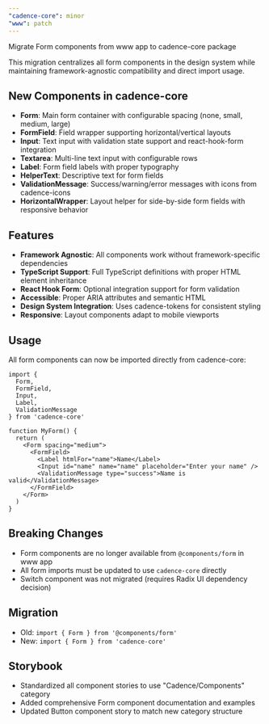 ```yaml
---
"cadence-core": minor
"www": patch
---
```


Migrate Form components from www app to cadence-core package

This migration centralizes all form components in the design system while maintaining framework-agnostic compatibility and direct import usage.

## New Components in cadence-core

- **Form**: Main form container with configurable spacing (none, small, medium, large)
- **FormField**: Field wrapper supporting horizontal/vertical layouts
- **Input**: Text input with validation state support and react-hook-form integration
- **Textarea**: Multi-line text input with configurable rows
- **Label**: Form field labels with proper typography
- **HelperText**: Descriptive text for form fields
- **ValidationMessage**: Success/warning/error messages with icons from cadence-icons
- **HorizontalWrapper**: Layout helper for side-by-side form fields with responsive behavior

## Features

- **Framework Agnostic**: All components work without framework-specific dependencies
- **TypeScript Support**: Full TypeScript definitions with proper HTML element inheritance
- **React Hook Form**: Optional integration support for form validation
- **Accessible**: Proper ARIA attributes and semantic HTML
- **Design System Integration**: Uses cadence-tokens for consistent styling
- **Responsive**: Layout components adapt to mobile viewports

## Usage

All form components can now be imported directly from cadence-core:

```tsx
import { 
  Form, 
  FormField, 
  Input, 
  Label, 
  ValidationMessage 
} from 'cadence-core'

function MyForm() {
  return (
    <Form spacing="medium">
      <FormField>
        <Label htmlFor="name">Name</Label>
        <Input id="name" name="name" placeholder="Enter your name" />
        <ValidationMessage type="success">Name is valid</ValidationMessage>
      </FormField>
    </Form>
  )
}
```

## Breaking Changes

- Form components are no longer available from `@components/form` in www app
- All form imports must be updated to use `cadence-core` directly
- Switch component was not migrated (requires Radix UI dependency decision)

## Migration

- Old: `import { Form } from '@components/form'`
- New: `import { Form } from 'cadence-core'`

## Storybook

- Standardized all component stories to use "Cadence/Components" category
- Added comprehensive Form component documentation and examples
- Updated Button component story to match new category structure